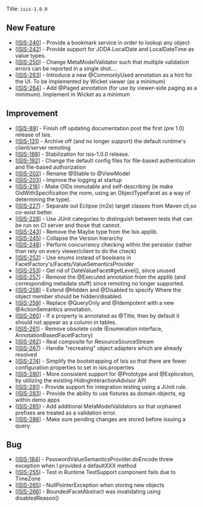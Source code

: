 Title: `isis-1.0.0`
                
<h2>        New Feature
</h2>
<ul>
</li>
<li>[<a href='https://issues.apache.org/jira/browse/ISIS-240'>ISIS-240</a>] -         Provide a bookmark service in order to lookup any object
</li>
<li>[<a href='https://issues.apache.org/jira/browse/ISIS-242'>ISIS-242</a>] -         Provide support for JODA LocalDate and LocalDateTime as value types.
</li>
<li>[<a href='https://issues.apache.org/jira/browse/ISIS-250'>ISIS-250</a>] -         Change MetaModelValidator such that multiple validation errors can be reported in a single shot....
</li>
<li>[<a href='https://issues.apache.org/jira/browse/ISIS-263'>ISIS-263</a>] -         Introduce a new @CommonlyUsed annotation as a hint for the UI.  To be implemented by Wicket viewer (as a minimum)
</li>
<li>[<a href='https://issues.apache.org/jira/browse/ISIS-264'>ISIS-264</a>] -         Add @Paged annotation (for use by viewer-side paging as a minimum).  Implement in Wicket as a minimum
</li>
</ul>

           
<h2>        Improvement
</h2>
<ul>
<li>[<a href='https://issues.apache.org/jira/browse/ISIS-89'>ISIS-89</a>] -         Finish off updating documentation post the first (pre 1.0) release of Isis.
</li>
<li>[<a href='https://issues.apache.org/jira/browse/ISIS-131'>ISIS-131</a>] -         Archive off (and no longer support) the default runtime&#39;s client/server remoting
</li>
<li>[<a href='https://issues.apache.org/jira/browse/ISIS-188'>ISIS-188</a>] -         Stabilization for isis-1.0.0 release.
</li>
<li>[<a href='https://issues.apache.org/jira/browse/ISIS-192'>ISIS-192</a>] -         Change the default config files for file-based authentication and file-based authorization
</li>
<li>[<a href='https://issues.apache.org/jira/browse/ISIS-202'>ISIS-202</a>] -         Rename @Stable to @ViewModel
</li>
<li>[<a href='https://issues.apache.org/jira/browse/ISIS-203'>ISIS-203</a>] -         Improve the logging at startup
</li>
<li>[<a href='https://issues.apache.org/jira/browse/ISIS-216'>ISIS-216</a>] -         Make OIDs immutable and self-describing (ie make OidWithSpecification the norm, using an ObjectTypeFacet as a way of determining the type).
</li>
<li>[<a href='https://issues.apache.org/jira/browse/ISIS-227'>ISIS-227</a>] -         Separate out Eclipse (m2e) target classes from Maven cli,so co-exist better.
</li>
<li>[<a href='https://issues.apache.org/jira/browse/ISIS-228'>ISIS-228</a>] -         Use JUnit categories to distinguish between tests that can be run on CI server and those that cannot.
</li>
<li>[<a href='https://issues.apache.org/jira/browse/ISIS-243'>ISIS-243</a>] -         Remove the Maybe type from the Isis applib.
</li>
<li>[<a href='https://issues.apache.org/jira/browse/ISIS-245'>ISIS-245</a>] -         Collapse the Version hierarchy
</li>
<li>[<a href='https://issues.apache.org/jira/browse/ISIS-248'>ISIS-248</a>] -         Perform concurrency checking within the persistor (rather than rely on every viewer/client to do the check)
</li>
<li>[<a href='https://issues.apache.org/jira/browse/ISIS-252'>ISIS-252</a>] -         Use enums instead of booleans in FacetFactory&#39;s/Facets/ValueSemanticsProvider
</li>
<li>[<a href='https://issues.apache.org/jira/browse/ISIS-253'>ISIS-253</a>] -         Get rid of DateValueFacet#getLevel(), since unused
</li>
<li>[<a href='https://issues.apache.org/jira/browse/ISIS-257'>ISIS-257</a>] -         Remove the @Executed annotation from the applib (and corresponding metadata stuff) since remoting no longer supported.
</li>
<li>[<a href='https://issues.apache.org/jira/browse/ISIS-258'>ISIS-258</a>] -         Extend @Hidden and @Disabled to specify Where the object member should be hidden/disabled.
</li>
<li>[<a href='https://issues.apache.org/jira/browse/ISIS-259'>ISIS-259</a>] -         Replace @QueryOnly and @Idempotent with a new @ActionSemantics annotation.
</li>
<li>[<a href='https://issues.apache.org/jira/browse/ISIS-260'>ISIS-260</a>] -         If a property is annotated as @Title, then by default it should not appear as a column in tables.
</li>
<li>[<a href='https://issues.apache.org/jira/browse/ISIS-261'>ISIS-261</a>] -         Remove obsolete code (Enumeration interface, AnnotationBasedFacetFactory)
</li>
<li>[<a href='https://issues.apache.org/jira/browse/ISIS-262'>ISIS-262</a>] -         Real composite for ResourceSourceStream
</li>
<li>[<a href='https://issues.apache.org/jira/browse/ISIS-267'>ISIS-267</a>] -         Handle &quot;recreating&quot; object adapters which are already resolved
</li>
<li>[<a href='https://issues.apache.org/jira/browse/ISIS-274'>ISIS-274</a>] -         Simplify the bootstrapping of Isis so that there are fewer configuration properties to set in isis.properties
</li>
<li>[<a href='https://issues.apache.org/jira/browse/ISIS-280'>ISIS-280</a>] -         More consistent support for @Prototype and @Exploration, by utilizing the existing HidingInteractionAdvisor API
</li>
<li>[<a href='https://issues.apache.org/jira/browse/ISIS-281'>ISIS-281</a>] -         Provide support for integration testing using a JUnit rule.
</li>
<li>[<a href='https://issues.apache.org/jira/browse/ISIS-283'>ISIS-283</a>] -         Provide the ability to use fixtures as domain objects, eg within demo apps
</li>
<li>[<a href='https://issues.apache.org/jira/browse/ISIS-285'>ISIS-285</a>] -         Add additional MetaModelValidators so that orphaned prefixes are treated as a validation error.
</li>
<li>[<a href='https://issues.apache.org/jira/browse/ISIS-286'>ISIS-286</a>] -         Make sure pending changes are stored before issuing a query
</li>
</ul>
    
<h2>        Bug
</h2>
<ul>
<li>[<a href='https://issues.apache.org/jira/browse/ISIS-184'>ISIS-184</a>] -         PasswordValueSemanticsProvider.doEncode threw exception when I provided a defaultXXX method
</li>
<li>[<a href='https://issues.apache.org/jira/browse/ISIS-255'>ISIS-255</a>] -         Test in Runtime TestSupport component fails due to TimeZone
</li>
<li>[<a href='https://issues.apache.org/jira/browse/ISIS-265'>ISIS-265</a>] -         NullPointerException when storing new objects
</li>
<li>[<a href='https://issues.apache.org/jira/browse/ISIS-266'>ISIS-266</a>] -         BoundedFacetAbstract was invalidating using disabledReason()
</li>
</ul>
                                             